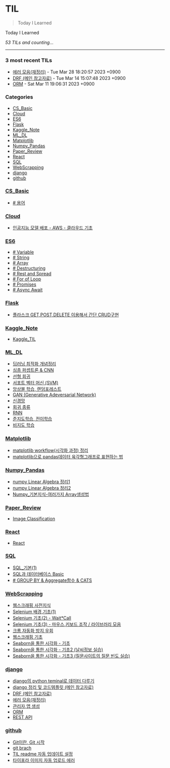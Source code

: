 # TIL
> Today I Learned

Today I Learned


_53 TILs and counting..._

---

### 3 most recent TILs

- [에러 모음(재정리)](django/error.md) - Tue Mar 28 18:20:57 2023 +0900
- [DRF (메인 참고자료)](django/drf.md) - Tue Mar 14 15:07:48 2023 +0900
- [ORM](django/orm.md) - Sat Mar 11 19:06:31 2023 +0900

### Categories

- [CS_Basic](#CS_Basic)
- [Cloud](#Cloud)
- [ES6](#ES6)
- [Flask](#Flask)
- [Kaggle_Note](#Kaggle_Note)
- [ML_DL](#ML_DL)
- [Matplotlib](#Matplotlib)
- [Numpy_Pandas](#Numpy_Pandas)
- [Paper_Review](#Paper_Review)
- [React](#React)
- [SQL](#SQL)
- [WebScrapping](#WebScrapping)
- [django](#django)
- [github](#github)

### [CS_Basic](#CS_Basic)
- [# 용어](CS_Basic/Q.md)

### [Cloud](#Cloud)
- [인공지능 모델 배포 - AWS - 클라우드 기초](Cloud/Basic.md)

### [ES6](#ES6)
- [# Variable](ES6/js_basic.md)
- [# String](ES6/js_basic2.md)
- [# Array](ES6/js_basic3.md)
- [# Destructuring](ES6/js_basic4.md)
- [# Rest and Spread](ES6/js_basic5.md)
- [# For of Loop](ES6/js_basic6.md)
- [# Promises](ES6/js_basic7.md)
- [# Async Await](ES6/js_basic8.md)

### [Flask](#Flask)
- [플라스크 GET,POST,DELETE 이용해서 간단 CRUD구현](Flask/flask_prac1.md)

### [Kaggle_Note](#Kaggle_Note)
- [Kaggle_TIL](Kaggle_Note/kaggle_til.md)

### [ML_DL](#ML_DL)
- [딥러닝 최적화 개념정리](ML_DL/DL_opt.md)
- [심층 퍼셉트론 & CNN](ML_DL/DMLP_CNN.md)
- [선형 회귀](ML_DL/Linear_regression.md)
- [서포트 벡터 머신 (SVM)](ML_DL/SVM.md)
- [앙상블 학습, 랜덤포레스트](ML_DL/ensemble.md)
- [GAN (Generative Adeversarial Network)](ML_DL/gan.md)
- [신경망](ML_DL/nn.md)
- [회귀 종류](ML_DL/regressions.md)
- [RNN](ML_DL/rnn.md)
- [준지도학습, 전이학습](ML_DL/semi-supervised-learning.md)
- [비지도 학습](ML_DL/unsupervised_learning.md)

### [Matplotlib](#Matplotlib)
- [matplotlib workflow(시각화 과정) 정리](Matplotlib/matplotlib_workflow.md)
- [matplotlib으로 pandas데이터 육각형그래프로 표현하는 법](Matplotlib/polar_matplotlib.md)

### [Numpy_Pandas](#Numpy_Pandas)
- [numpy Linear Algebra 정리1](Numpy_Pandas/np_linalg1.md)
- [numpy Linear Algebra 정리2](Numpy_Pandas/np_linalg2.md)
- [Numpy_기본지식-여러가지 Array생성법](Numpy_Pandas/numpy_basic.md)

### [Paper_Review](#Paper_Review)
- [Image Classification](Paper_Review/summary.md)

### [React](#React)
- [React](React/react.md)

### [SQL](#SQL)
- [SQL_기본(1)](SQL/sql_1.md)
- [SQL과 데이터베이스 Basic](SQL/sql_basic.md)
- [# GROUP BY & Aggregate함수 & CATS](SQL/sql_groupby.md)

### [WebScrapping](#WebScrapping)
- [웹스크래핑 사전지식](WebScrapping/Background_Knowlege.md)
- [Selenium 배경,기초(1)](WebScrapping/Selenium1.md)
- [Selenium 기초(2) - Wait*Call](WebScrapping/Selenium2.md)
- [Selenium 기초(3) - 마우스,키보드 조작 / 라이브러리 모음](WebScrapping/Selenium3.md)
- [크롬 자동화 방지 우회](WebScrapping/chrome_1.md)
- [웹스크래핑 기초](WebScrapping/scrapping_basic.md)
- [Seaborn을 통한 시각화 - 기초](WebScrapping/seaborn.md)
- [Seaborn을 통한 시각화 - 기초2 (날씨정보 실습)](WebScrapping/seaborn2.md)
- [Seaborn을 통한 시각화 - 기초3 (질문사이트의 질문 빈도 실습)](WebScrapping/seaborn3.md)

### [django](#django)
- [django의 python teminal로 데이터 다루기](django/django_datacontrol.md)
- [django 정리 및 코드템플릿 (메인 참고자료)](django/django_flow.md)
- [DRF (메인 참고자료)](django/drf.md)
- [에러 모음(재정리)](django/error.md)
- [관리자,앱 생성](django/make_app.md)
- [ORM](django/orm.md)
- [REST API](django/rest.md)

### [github](#github)
- [Git이란, Git 시작](github/git_basic.md)
- [git brach](github/git_branch.md)
- [TIL readme 자동 업데이트 설정](github/github_TIL_Readme_Auto업데이트.md)
- [타이포라 이미지 자동 업로드 에러](github/typora_token.md)

[1]: https://simonwillison.net/2020/Apr/20/self-rewriting-readme/
[2]: https://github.com/jbranchaud/til

